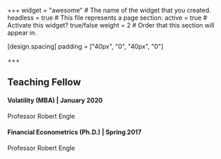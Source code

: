 +++
widget = "awesome"  # The name of the widget that you created.
headless = true  # This file represents a page section.
active = true  # Activate this widget? true/false
weight = 2  # Order that this section will appear in.

[design.spacing]
  padding = ["40px", "0", "40px", "0"]

+++
## Teaching Fellow
#### Volatility (MBA) | January 2020
Professor Robert Engle

#### Financial Econometrics (Ph.D.) | Spring 2017
Professor Robert Engle

